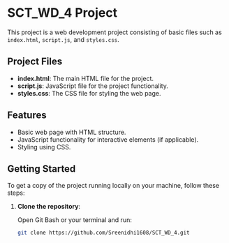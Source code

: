 # SCT_WD_4 Project

This project is a web development project consisting of basic files such as `index.html`, `script.js`, and `styles.css`.

## Project Files

- **index.html**: The main HTML file for the project.
- **script.js**: JavaScript file for the project functionality.
- **styles.css**: The CSS file for styling the web page.

## Features

- Basic web page with HTML structure.
- JavaScript functionality for interactive elements (if applicable).
- Styling using CSS.

## Getting Started

To get a copy of the project running locally on your machine, follow these steps:

1. **Clone the repository**:

   Open Git Bash or your terminal and run:

   ```bash
   git clone https://github.com/Sreenidhi1608/SCT_WD_4.git
  
